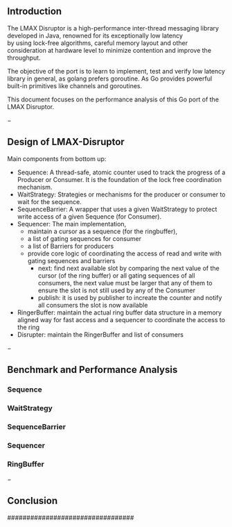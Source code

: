 
## Introduction
The LMAX Disruptor is a high-performance inter-thread messaging library developed in Java, renowned for its exceptionally low latency  
by using lock-free algorithms, careful memory layout and other consideration at hardware level to minimize contention and improve the throughput.

The objective of the port is to learn to implement, test and verify low latency library in general, as golang prefers goroutine.
As Go provides powerful built-in primitives like channels and goroutines.

This document focuses on the performance analysis of this Go port of the LMAX Disruptor. 

$-$

## Design of LMAX-Disruptor
Main components from bottom up: 
* Sequence: A thread-safe, atomic counter used to track the progress of a Producer or Consumer. It is the foundation of the lock free coordination mechanism.
* WaitStrategy: Strategies or mechanisms for the producer or consumer to wait for the sequence.
* SequenceBarrier: A wrapper that uses a given WaitStrategy to protect write access of a given Sequence (for Consumer).
* Sequencer: The main implementation, 
  * maintain a cursor as a sequence (for the ringbuffer), 
  * a list of gating sequences for consumer 
  * a list of Barriers for producers 
  * provide core logic of coordinating the access of read and write with gating sequences and barriers 
    * next: find next available slot by comparing the next value of the cursor (of the ring buffer) or all gating sequences of all consumers, the next value must be larger that any of them to ensure the slot is not still used by any of the Consumer
    * publish: it is used by publisher to increate the counter and notify all consumers the slot is now available 
* RingerBuffer: maintain the actual ring buffer data structure in a memory aligned way for fast access and a sequencer to coordinate the access to the ring
* Disrupter: maintain the RingerBuffer and list of consumers



$-$

## Benchmark and Performance Analysis

### Sequence


### WaitStrategy


### SequenceBarrier


### Sequencer


### RingBuffer



$-$

## Conclusion 
















#################################
